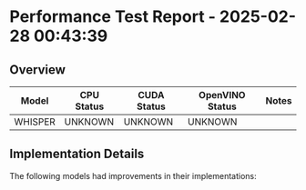 # Performance Test Report - 2025-02-28 00:43:39

## Overview

| Model | CPU Status | CUDA Status | OpenVINO Status | Notes |
|-------|------------|-------------|-----------------|-------|
| WHISPER | UNKNOWN | UNKNOWN | UNKNOWN | |

## Implementation Details

The following models had improvements in their implementations:

